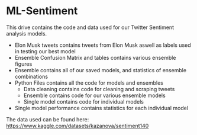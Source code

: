 # ML-Sentiment
This drive contains the code and data used for our Twitter Sentiment analysis models. 
- Elon Musk tweets contains tweets from Elon Musk aswell as labels used in testing our best model
- Ensemble Confusion Matrix and tables contains various ensemble figures
- Ensemble contains all of our saved models, and statistics of ensemble combinations
- Python Files contains all the code for models and ensembles
  - Data cleaning contains code for cleaning and scraping tweets
  - Ensemble contains code for our various ensemble models
  - Single model contains code for individual models
 - Single model performance contains statistics for each individual model  

The data used can be found here: https://www.kaggle.com/datasets/kazanova/sentiment140
